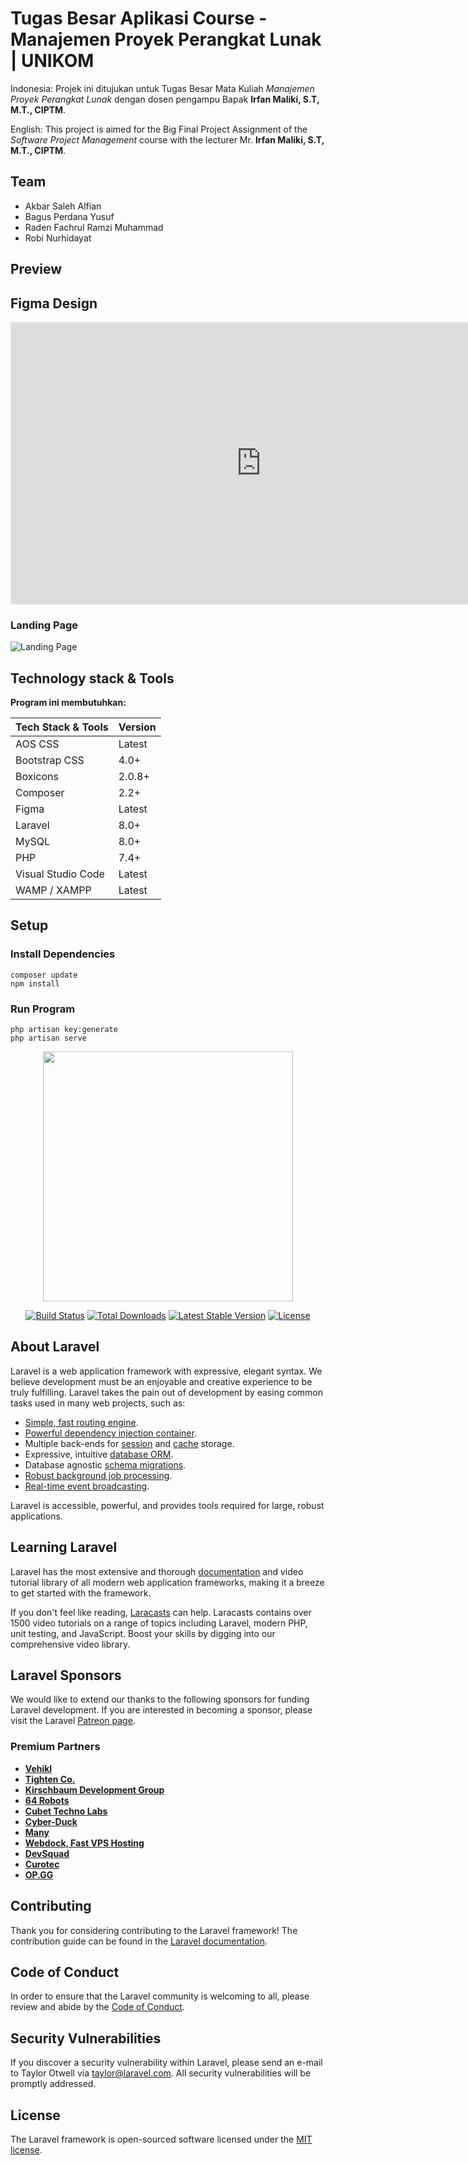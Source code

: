 # Tugas Besar Aplikasi Course - Manajemen Proyek Perangkat Lunak | UNIKOM

Indonesia: Projek ini ditujukan untuk Tugas Besar Mata Kuliah _Manajemen Proyek Perangkat Lunak_ dengan dosen pengampu Bapak **Irfan Maliki, S.T, M.T., CIPTM**.

English: This project is aimed for the Big Final Project Assignment of the _Software Project Management_ course with the lecturer Mr. **Irfan Maliki, S.T, M.T., CIPTM**.

## Team

-   Akbar Saleh Alfian
-   Bagus Perdana Yusuf
-   Raden Fachrul Ramzi Muhammad
-   Robi Nurhidayat

## Preview

## Figma Design

<iframe style="border: 1px solid rgba(0, 0, 0, 0.1);" width="800" height="450" src="https://embed.figma.com/design/UHWZmtqrQPkLTo1km7YPZn/Design?node-id=221-2&embed-host=share" allowfullscreen></iframe>

### Landing Page

![Landing Page](docs/image/landing-page.jpg)

## Technology stack & Tools

**Program ini membutuhkan:**

| Tech Stack & Tools | Version |
| ------------------ | ------- |
| AOS CSS            | Latest  |
| Bootstrap CSS      | 4.0+    |
| Boxicons           | 2.0.8+  |
| Composer           | 2.2+    |
| Figma              | Latest  |
| Laravel            | 8.0+    |
| MySQL              | 8.0+    |
| PHP                | 7.4+    |
| Visual Studio Code | Latest  |
| WAMP / XAMPP       | Latest  |

## Setup

### Install Dependencies

```shell
composer update
npm install
```

### Run Program

```shell
php artisan key:generate
php artisan serve
```

<p align="center"><a href="https://laravel.com" target="_blank"><img src="https://raw.githubusercontent.com/laravel/art/master/logo-lockup/5%20SVG/2%20CMYK/1%20Full%20Color/laravel-logolockup-cmyk-red.svg" width="400"></a></p>

<p align="center">
<a href="https://travis-ci.org/laravel/framework"><img src="https://travis-ci.org/laravel/framework.svg" alt="Build Status"></a>
<a href="https://packagist.org/packages/laravel/framework"><img src="https://img.shields.io/packagist/dt/laravel/framework" alt="Total Downloads"></a>
<a href="https://packagist.org/packages/laravel/framework"><img src="https://img.shields.io/packagist/v/laravel/framework" alt="Latest Stable Version"></a>
<a href="https://packagist.org/packages/laravel/framework"><img src="https://img.shields.io/packagist/l/laravel/framework" alt="License"></a>
</p>

## About Laravel

Laravel is a web application framework with expressive, elegant syntax. We believe development must be an enjoyable and creative experience to be truly fulfilling. Laravel takes the pain out of development by easing common tasks used in many web projects, such as:

-   [Simple, fast routing engine](https://laravel.com/docs/routing).
-   [Powerful dependency injection container](https://laravel.com/docs/container).
-   Multiple back-ends for [session](https://laravel.com/docs/session) and [cache](https://laravel.com/docs/cache) storage.
-   Expressive, intuitive [database ORM](https://laravel.com/docs/eloquent).
-   Database agnostic [schema migrations](https://laravel.com/docs/migrations).
-   [Robust background job processing](https://laravel.com/docs/queues).
-   [Real-time event broadcasting](https://laravel.com/docs/broadcasting).

Laravel is accessible, powerful, and provides tools required for large, robust applications.

## Learning Laravel

Laravel has the most extensive and thorough [documentation](https://laravel.com/docs) and video tutorial library of all modern web application frameworks, making it a breeze to get started with the framework.

If you don't feel like reading, [Laracasts](https://laracasts.com) can help. Laracasts contains over 1500 video tutorials on a range of topics including Laravel, modern PHP, unit testing, and JavaScript. Boost your skills by digging into our comprehensive video library.

## Laravel Sponsors

We would like to extend our thanks to the following sponsors for funding Laravel development. If you are interested in becoming a sponsor, please visit the Laravel [Patreon page](https://patreon.com/taylorotwell).

### Premium Partners

-   **[Vehikl](https://vehikl.com/)**
-   **[Tighten Co.](https://tighten.co)**
-   **[Kirschbaum Development Group](https://kirschbaumdevelopment.com)**
-   **[64 Robots](https://64robots.com)**
-   **[Cubet Techno Labs](https://cubettech.com)**
-   **[Cyber-Duck](https://cyber-duck.co.uk)**
-   **[Many](https://www.many.co.uk)**
-   **[Webdock, Fast VPS Hosting](https://www.webdock.io/en)**
-   **[DevSquad](https://devsquad.com)**
-   **[Curotec](https://www.curotec.com/services/technologies/laravel/)**
-   **[OP.GG](https://op.gg)**

## Contributing

Thank you for considering contributing to the Laravel framework! The contribution guide can be found in the [Laravel documentation](https://laravel.com/docs/contributions).

## Code of Conduct

In order to ensure that the Laravel community is welcoming to all, please review and abide by the [Code of Conduct](https://laravel.com/docs/contributions#code-of-conduct).

## Security Vulnerabilities

If you discover a security vulnerability within Laravel, please send an e-mail to Taylor Otwell via [taylor@laravel.com](mailto:taylor@laravel.com). All security vulnerabilities will be promptly addressed.

## License

The Laravel framework is open-sourced software licensed under the [MIT license](https://opensource.org/licenses/MIT).
